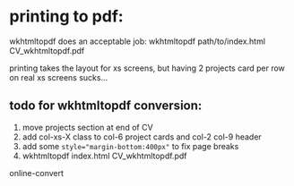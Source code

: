 

# printing to pdf:

wkhtmltopdf does an acceptable job:
wkhtmltopdf path/to/index.html CV_wkhtmltopdf.pdf

printing takes the layout for xs screens, but having 2 projects card per row on real xs screens sucks...

## todo for wkhtmltopdf conversion:

1) move projects section at end of CV
2) add col-xs-X class to col-6 project cards and col-2 col-9 header
3) add some `style="margin-bottom:400px"` to fix page breaks
4) wkhtmltopdf index.html CV_wkhtmltopdf.pdf

online-convert
